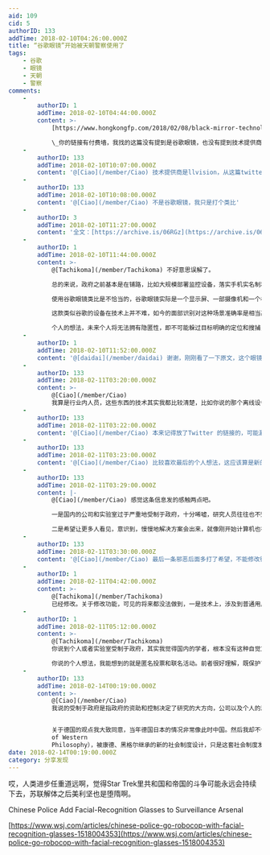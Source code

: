 ```yaml
---
aid: 109
cid: 5
authorID: 133
addTime: 2018-02-10T04:26:00.000Z
title: “谷歌眼镜”开始被天朝警察使用了
tags:
    - 谷歌
    - 眼镜
    - 天朝
    - 警察
comments:
    -
        authorID: 1
        addTime: 2018-02-10T04:44:00.000Z
        content: >-
            [https://www.hongkongfp.com/2018/02/08/black-mirror-technology-chinese-police-don-high-tech-glasses-nab-suspects/](https://www.hongkongfp.com/2018/02/08/black-mirror-technology-chinese-police-don-high-tech-glasses-nab-suspects/)  

            \_你的链接有付费墙，我找的这篇没有提到是谷歌眼镜，也没有提到技术提供商。低人权无民主国家，技术总是被用来对付她的公民。
    -
        authorID: 133
        addTime: 2018-02-10T10:07:00.000Z
        content: '@[Ciao](/member/Ciao) 技术提供商是llvision，从这篇twitter里过去我没有付费墙'
    -
        authorID: 133
        addTime: 2018-02-10T10:08:00.000Z
        content: '@[Ciao](/member/Ciao) 不是谷歌眼镜，我只是打个类比'
    -
        authorID: 3
        addTime: 2018-02-10T11:27:00.000Z
        content: '全文：[https://archive.is/06RGz](https://archive.is/06RGz)'
    -
        authorID: 1
        addTime: 2018-02-10T11:44:00.000Z
        content: >-
            @[Tachikoma](/member/Tachikoma) 不好意思误解了。  

            总的来说，政府之前基本是在铺路，比如大规模部署监控设备，落实手机实名制和网络实名制，这些措施下对个人的监视基本就没有死角了。  

            使用谷歌眼镜类比是不恰当的，谷歌眼镜实际是一个显示屏、一部摄像机和一个相机，理论上（实际也有开发者绕过谷歌的限制做了）不能做面部识别和人物标记的功能。  

            这款类似谷歌的设备在技术上并不难，如今的面部识别对这种场景准确率是相当高的。但这项技术的应用会极大地提升效率。目前唯一的未知数是这种技术会在多大范围内使用，面部摄像和识别在火车站等场所一直都有。  

            个人的想法，未来个人将无法拥有隐匿性，即不可能躲过目标明确的定位和搜捕，只能在去关联性上下功夫，一种类似于比特币一样的证明方式，证明拥有一笔财产而不必暴露自己的身份。
    -
        authorID: 1
        addTime: 2018-02-10T11:52:00.000Z
        content: '@[daidai](/member/daidai) 谢谢，刚刚看了一下原文，这个眼镜是和一个离线的手持设备相连的，还没做到实时联网查询。'
    -
        authorID: 133
        addTime: 2018-02-11T03:20:00.000Z
        content: >-
            @[Ciao](/member/Ciao)
            我算是行业内人员，这些东西的技术其实我都比较清楚，比如你说的那个离线设备联网的，关系就像苹果手表和苹果手机，数据库非常大，图像处理来面部识别现在也要经过云端处理。谷歌眼镜是眼镜式接口的鼻祖，并不限于具体功能。
    -
        authorID: 133
        addTime: 2018-02-11T03:22:00.000Z
        content: '@[Ciao](/member/Ciao) 本来记得放了Twitter 的链接的，可能漏了吧'
    -
        authorID: 133
        addTime: 2018-02-11T03:23:00.000Z
        content: '@[Ciao](/member/Ciao) 比较喜欢最后的个人想法，这应该算是新的制度设计的雏形。'
    -
        authorID: 133
        addTime: 2018-02-11T03:29:00.000Z
        content: |-
            @[Ciao](/member/Ciao) 感觉这条信息发的感触两点吧。

            一是国内的公司和实验室过于严重地受制于政府，十分唏嘘，研究人员往往也不知道他们的研究用在哪里，就像被养的枪。

            二是希望让更多人看见，意识到，慢慢地解决方案会出来，就像刚开始计算机也被认为是政府式邪恶，反文化和黑客改变了这个局面
    -
        authorID: 133
        addTime: 2018-02-11T03:30:00.000Z
        content: '@[Ciao](/member/Ciao) 最后一条邪恶后面多打了希望，不能修改很成问题吧，看看能不能加个修改功能'
    -
        authorID: 1
        addTime: 2018-02-11T04:42:00.000Z
        content: >-
            @[Tachikoma](/member/Tachikoma)
            已经修改。关于修改功能，可见的将来都没法做到，一是技术上，涉及到普通用户权限更改，应该不复杂，但是现在我还没吃透；二是，用户可修改会破坏对话。一般的小改动呼叫一下管理员就好。如果有敏感信息，可以直接呼叫管理员。
    -
        authorID: 1
        addTime: 2018-02-11T05:12:00.000Z
        content: >-
            @[Tachikoma](/member/Tachikoma)
            你说到个人或者实验室受制于政府，其实我觉得国内的学者，根本没有这种自觉意识，一心科研，要么“为国争光”，要么抓住“巨大的商业机会”，根本不会考虑自己的成果会不会违反伦理。再加上糟糕的媒体环境……我导师说，就像战前的德国一样，在经济技术各个方面反超而文化、制度落后，再加上民族主义情绪，天知道会发生什么……寄希望全球化能让所有国家共进退吧。  

            你说的个人想法，我能想到的就是匿名投票和联名活动。前者很好理解，既保护了个人又能证明每一张票是真实的。联名活动往往变成政府照名单抓人，其实每个人只要提供一段手写的文字就行，不同的字迹能够代表有多少人支持而不必暴露支持者的身份。目前还没有看到类似的系统出来。
    -
        authorID: 133
        addTime: 2018-02-14T00:19:00.000Z
        content: >-
            @[Ciao](/member/Ciao)
            我说的受制于政府是指政府的资助和控制决定了研究的大方向，公司以及个人的思想态度并不在讨论范围之内。这即我说的受制于。这里的理解区别很值得注意：分析一个社会、组织、国家的行为的时候，这个组织的下层基础决定了其走向，个人的想法只能是顺应形势，时势造英雄；古往今来，没有一次社会变革是因为单纯的理想主义成功的。所以现在我只对大思想家保佑钦佩之意，而大多数公共知识分子只是在制造麻烦，寻求自我满足和自我利益。


            关于德国的观点我大致同意，当年德国日本的情况非常像此时中国。然后我却不认为其经济技术超前文化和制度，在两次世界大战前，德国的教育制度、思想在很多方面是超越英法等国的，现代博士制度是从德国开始，哥廷根是欧洲的科学中心之一，各国留学生都来德国学习；存在主义和现象学的中心也在德国；黑格尔、康德等大思想家也都是德国的；等等。当时英法的资本主义制度已经开始崩溃——罗斯福的新政、工会运动、社会自由主义改革大概就是一、二站后改革崩坏的制度的事情。德国在当时相当于在探索一条基于最早卢梭的idealism（和我们说的理想主义不是一个概念，不明白的话可以去看看哲学史，比如罗素的History
            of Western
            Philosophy），被康德、黑格尔继承的新的社会制度设计，只是这套社会制度发生畸变，变成了法西斯，如同社会主义发生畸变——结局我们众所周知。这种畸变的发生和德国的社会现实（即下层基础）息息相关，可谓是根本原因。中国现在的情况除去文化和哲学（即制度雏形）并没有发展起来之外，和德国很像，现在西方也处于一种崩坏状态（这一条讲起来就很长了，我也还在也研究中），并不能给中国太多的有益指导或者说不存在唐朝对诸夷那样的制度压制。
date: 2018-02-14T00:19:00.000Z
category: 分享发现
---
```


哎，人类进步任重道远啊，觉得Star Trek里共和国和帝国的斗争可能永远会持续下去，苏联解体之后美利坚也是堕隋啊。

Chinese Police Add Facial-Recognition Glasses to Surveillance Arsenal

[https://www.wsj.com/articles/chinese-police-go-robocop-with-facial-recognition-glasses-1518004353](https://www.wsj.com/articles/chinese-police-go-robocop-with-facial-recognition-glasses-1518004353)
